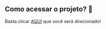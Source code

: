 ## Como acessar o projeto? 🤔

Basta clicar [AQUI](https://paulocesargit.github.io/Portifolio-instagram/) que você será direcionado!
